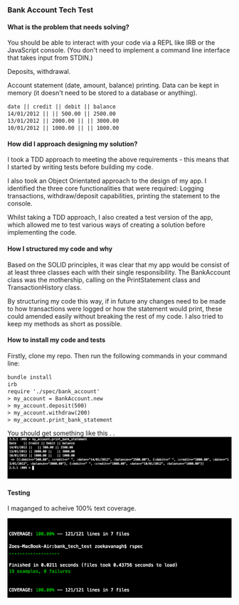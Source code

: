### Bank Account Tech Test

#### What is the problem that needs solving?

You should be able to interact with your code via a REPL like IRB or the JavaScript console. (You    don't need to implement a command line interface that takes input from STDIN.)

Deposits, withdrawal.

Account statement (date, amount, balance) printing.
Data can be kept in memory (it doesn't need to be stored to a database or anything).

```
date || credit || debit || balance
14/01/2012 || || 500.00 || 2500.00
13/01/2012 || 2000.00 || || 3000.00
10/01/2012 || 1000.00 || || 1000.00
```
#### How did I approach designing my solution?

I took a TDD approach to meeting the above requirements - this means that I started by writing tests before building my code.

I also took an Object Orientated approach to the design of my app.  I identified the three core functionalities that were required: Logging transactions, withdraw/deposit capabilities, printing the statement to the console.

Whilst taking a TDD approach, I also created a test version of the app, which allowed me to test various ways of creating a solution before implementing the code.

#### How I structured my code and why

Based on the SOLID principles, it was clear that my app would be consist of at least three classes each with their single responsibility.  The BankAccount class was the mothership, calling on the PrintStatement class and TransactionHistory class.

By structuring my code this way, if in future any changes need to be made to how transactions were logged or how the statement would print, these could amended easily without breaking the rest of my code.  I also tried to keep my methods as short as possible.

#### How to install my code and tests

Firstly, clone my repo. Then run the following commands in your command line:
~~~
bundle install
irb
require './spec/bank_account'
> my_account = BankAccount.new
> my_account.deposit(500)
> my_account.withdraw(200)
> my_account.print_bank_statement
~~~
You should get something like this . .
![Alt text](./images/irb.png)

#### Testing

I maganged to acheive 100% text coverage.

![Alt text](./images/testcoverage.png)
